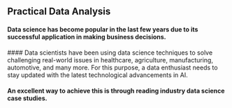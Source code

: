 ## Practical Data Analysis

#### Data science has become popular in the last few years due to its successful application in making business decisions. 
#### Data scientists have been using data science techniques to solve challenging real-world issues in healthcare, agriculture, manufacturing, automotive, and many more. For this purpose, a data enthusiast needs to stay updated with the latest technological advancements in AI. 


#### An excellent way to achieve this is through reading industry data science case studies.
